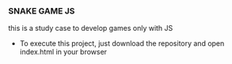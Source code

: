 ### SNAKE GAME JS

this is a study case to develop games only with JS

- To execute this project, just download the repository and open index.html in your browser

